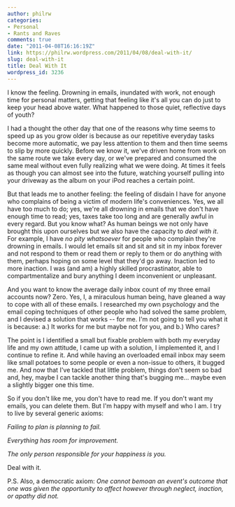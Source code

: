 ```yaml
---
author: philrw
categories:
- Personal
- Rants and Raves
comments: true
date: "2011-04-08T16:16:19Z"
link: https://philrw.wordpress.com/2011/04/08/deal-with-it/
slug: deal-with-it
title: Deal With It
wordpress_id: 3236
---
```


I know the feeling. Drowning in emails, inundated with work, not enough time for personal matters, getting that feeling like it's all you can do just to keep your head above water. What happened to those quiet, reflective days of youth?


<!--more-->


I had a thought the other day that one of the reasons why time seems to speed up as you grow older is because as our repetitive everyday tasks become more automatic, we pay less attention to them and then time seems to slip by more quickly. Before we know it, we've driven home from work on the same route we take every day, or we've prepared and consumed the same meal without even fully realizing what we were doing. At times it feels as though you can almost see into the future, watching yourself pulling into your driveway as the album on your iPod reaches a certain point.


But that leads me to another feeling: the feeling of disdain I have for anyone who complains of being a victim of modern life's conveniences. Yes, we all have too much to do; yes, we're all drowning in emails that we don't have enough time to read; yes, taxes take too long and are generally awful in every regard. But you know what? As human beings we not only have brought this upon ourselves but we also have the capacity to _deal with it_. For example, I have _no pity whatsoever_ for people who complain they're drowning in emails. I would let emails sit and sit and sit in my inbox forever and not respond to them or read them or reply to them or do anything with them, perhaps hoping on some level that they'd go away. Inaction led to more inaction. I was (and am) a highly skilled procrastinator, able to compartmentalize and bury anything I deem inconvenient or unpleasant.


And you want to know the average daily inbox count of my three email accounts now? Zero. Yes, I, a miraculous human being, have gleaned a way to cope with all of these emails. I researched my own psychology and the email coping techniques of other people who had solved the same problem, and I devised a solution that works -- for me. I'm not going to tell you what it is because: a.) It works for me but maybe not for you, and b.) Who cares?


The point is I identified a small but fixable problem with both my everyday life and my own attitude, I came up with a solution, I implemented it, and I continue to refine it. And while having an overloaded email inbox may seem like small potatoes to some people or even a non-issue to others, it bugged me. And now that I've tackled that little problem, things don't seem so bad and, hey, maybe I can tackle another thing that's bugging me... maybe even a slightly bigger one this time.


So if you don't like me, you don't have to read me. If you don't want my emails, you can delete them. But I'm happy with myself and who I am. I try to live by several generic axioms:


_Failing to plan is planning to fail._


_Everything has room for improvement._


_The only person responsible for your happiness is you._


Deal with it.


P.S. Also, a democratic axiom: _One cannot bemoan an event's outcome that one was given the opportunity to affect however through neglect, inaction, or apathy did not._



